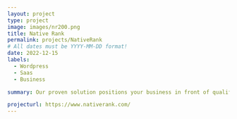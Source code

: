 ```yaml
---
layout: project
type: project
image: images/nr200.png
title: Native Rank
permalink: projects/NativeRank
# All dates must be YYYY-MM-DD format!
date: 2022-12-15
labels:
  - Wordpress
  - Saas
  - Business

summary: Our proven solution positions your business in front of qualified customers searching for your products and services, delivering increased customer engagement and acquisition to dominate your market.coupons and polls. Phojis can be embedded in existing apps, push notifications, emails, and more.

projecturl: https://www.nativerank.com/
---
```

